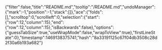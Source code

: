 {"filter":false,"title":"README.md","tooltip":"/README.md","undoManager":{"mark":-1,"position":-1,"stack":[]},"ace":{"folds":[],"scrolltop":0,"scrollleft":0,"selection":{"start":{"row":12,"column":15},"end":{"row":12,"column":15},"isBackwards":false},"options":{"guessTabSize":true,"useWrapMode":false,"wrapToView":true},"firstLineState":0},"timestamp":1469138375741,"hash":"8a33191125c67f04db3508c28d2f30a6b193a682"}